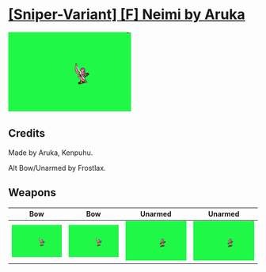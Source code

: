 # [\[Sniper-Variant\] \[F\] Neimi by Aruka](./)
 

<img src="./5.%20Bow/Bow_000.png" alt="[Sniper-Variant] [F] Neimi by Aruka standing" />

## Credits

Made by Aruka, Kenpuhu.

Alt Bow/Unarmed by Frostlax.

## Weapons
 

|Bow |Bow |Unarmed |Unarmed |
|  :---: | :---: | :---: | :---: |
| <img alt="Bow animation" src="./5.%20Bow/Bow.gif" /> | <img alt="Bow animation" src="./5.%20Bow%20(Alt%20Crit)/Bow.gif" /> | <img alt="Unarmed animation" src="./8.%20Unarmed/Unarmed.gif" /> | <img alt="Unarmed animation" src="./8.%20Unarmed%20(Alt)/Unarmed.gif" /> |
